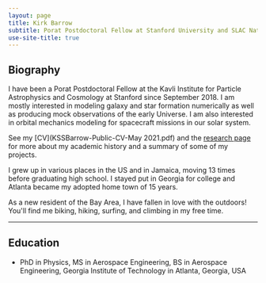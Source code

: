 ```yaml
---
layout: page
title: Kirk Barrow
subtitle: Porat Postdoctoral Fellow at Stanford University and SLAC National Accelerator Laboratory (2018-2021)
use-site-title: true
---
```


## Biography

I have been a Porat Postdoctoral Fellow at the Kavli Institute for Particle Astrophysics and Cosmology at Stanford since September 2018. I am mostly interested in modeling galaxy and star formation numerically as well as producing mock observations of the early Universe. I am also interested in orbital mechanics modeling for spacecraft missions in our solar system.

See my [CV](KSSBarrow-Public-CV-May 2021.pdf) and the [research page](research) for more about my academic history and a summary of some of my projects.

I grew up in various places in the US and in Jamaica, moving 13 times before graduating high school. I stayed put in Georgia for college and Atlanta became my adopted home town of 15 years.

As a new resident of the Bay Area, I have fallen in love with the outdoors! You'll find me biking, hiking, surfing, and climbing in my free time.

---
## Education

* PhD in Physics, MS in Aerospace Engineering, BS in Aerospace Engineering, Georgia Institute of Technology in Atlanta, Georgia, USA
